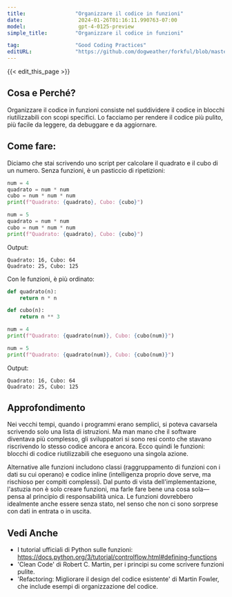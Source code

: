 ```yaml
---
title:                "Organizzare il codice in funzioni"
date:                  2024-01-26T01:16:11.990763-07:00
model:                 gpt-4-0125-preview
simple_title:         "Organizzare il codice in funzioni"

tag:                  "Good Coding Practices"
editURL:              "https://github.com/dogweather/forkful/blob/master/content/it/python/organizing-code-into-functions.md"
---
```


{{< edit_this_page >}}

## Cosa e Perché?
Organizzare il codice in funzioni consiste nel suddividere il codice in blocchi riutilizzabili con scopi specifici. Lo facciamo per rendere il codice più pulito, più facile da leggere, da debuggare e da aggiornare.

## Come fare:
Diciamo che stai scrivendo uno script per calcolare il quadrato e il cubo di un numero. Senza funzioni, è un pasticcio di ripetizioni:

```Python
num = 4
quadrato = num * num
cubo = num * num * num
print(f"Quadrato: {quadrato}, Cubo: {cubo}")

num = 5
quadrato = num * num
cubo = num * num * num
print(f"Quadrato: {quadrato}, Cubo: {cubo}")
```
Output:
```
Quadrato: 16, Cubo: 64
Quadrato: 25, Cubo: 125
```

Con le funzioni, è più ordinato:

```Python
def quadrato(n):
    return n * n

def cubo(n):
    return n ** 3

num = 4
print(f"Quadrato: {quadrato(num)}, Cubo: {cubo(num)}")

num = 5
print(f"Quadrato: {quadrato(num)}, Cubo: {cubo(num)}")
```
Output:
```
Quadrato: 16, Cubo: 64
Quadrato: 25, Cubo: 125
```

## Approfondimento
Nei vecchi tempi, quando i programmi erano semplici, si poteva cavarsela scrivendo solo una lista di istruzioni. Ma man mano che il software diventava più complesso, gli sviluppatori si sono resi conto che stavano riscrivendo lo stesso codice ancora e ancora. Ecco quindi le funzioni: blocchi di codice riutilizzabili che eseguono una singola azione.

Alternative alle funzioni includono classi (raggruppamento di funzioni con i dati su cui operano) e codice inline (intelligenza proprio dove serve, ma rischioso per compiti complessi). Dal punto di vista dell'implementazione, l'astuzia non è solo creare funzioni, ma farle fare bene una cosa sola—pensa al principio di responsabilità unica. Le funzioni dovrebbero idealmente anche essere senza stato, nel senso che non ci sono sorprese con dati in entrata o in uscita.

## Vedi Anche
- I tutorial ufficiali di Python sulle funzioni: https://docs.python.org/3/tutorial/controlflow.html#defining-functions
- 'Clean Code' di Robert C. Martin, per i principi su come scrivere funzioni pulite.
- 'Refactoring: Migliorare il design del codice esistente' di Martin Fowler, che include esempi di organizzazione del codice.
